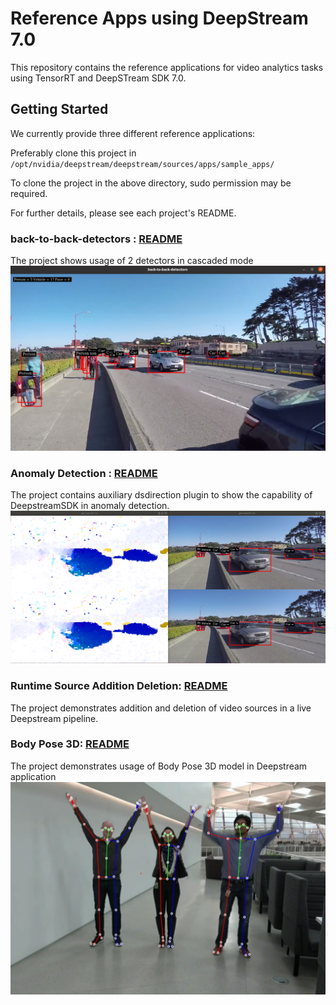 # Reference Apps using DeepStream 7.0

This repository contains the reference applications for video analytics tasks using TensorRT and DeepSTream SDK 7.0.

## Getting Started ##
We currently provide three different reference applications:

Preferably clone this project in
`/opt/nvidia/deepstream/deepstream/sources/apps/sample_apps/`

To clone the project in the above directory, sudo permission may be required.

For further details, please see each project's README.

### back-to-back-detectors : [README](back-to-back-detectors/README.md) ###
  The project shows usage of 2 detectors in cascaded mode
  ![sample back-to-back-detectors output](back-to-back-detectors/.backtobackdetectors.png)
### Anomaly Detection : [README](anomaly/README.md) ###
  The project contains auxiliary dsdirection plugin to show the capability of DeepstreamSDK in anomaly detection.
  ![sample anomaly output](anomaly/.opticalflow.png)
### Runtime Source Addition Deletion: [README](runtime_source_add_delete/README.md) ###
  The project demonstrates addition and deletion of video sources in a live Deepstream pipeline.
### Body Pose 3D: [README](deepstream-bodypose-3d/README.md) ###
  The project demonstrates usage of Body Pose 3D model in Deepstream application
  ![sample anomaly output](deepstream-bodypose-3d/sources/.screenshot.png)
